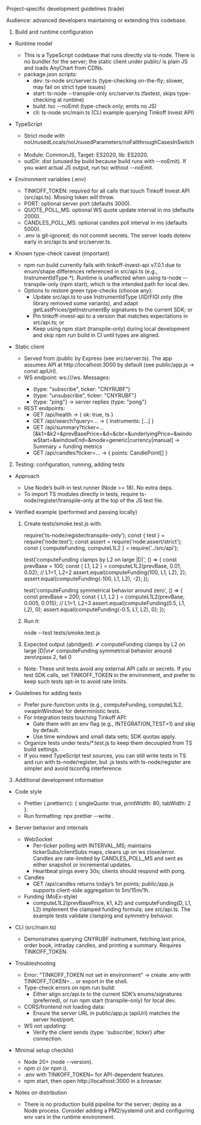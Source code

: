 Project-specific development guidelines (trade)

Audience: advanced developers maintaining or extending this codebase.

1) Build and runtime configuration
- Runtime model
  - This is a TypeScript codebase that runs directly via ts-node. There is no bundler for the server; the static client under public/ is plain JS and loads AnyChart from CDNs.
  - package.json scripts:
    - dev: ts-node src/server.ts (type-checking on-the-fly; slower, may fail on strict type issues)
    - start: ts-node --transpile-only src/server.ts (fastest, skips type-checking at runtime)
    - build: tsc --noEmit (type-check only; emits no JS)
    - cli: ts-node src/main.ts (CLI example querying Tinkoff Invest API)

- TypeScript
  - Strict mode with noUnusedLocals/noUnusedParameters/noFallthroughCasesInSwitch.
  - Module: CommonJS, Target: ES2020, lib: ES2020.
  - outDir: dist (unused by build because build runs with --noEmit). If you want actual JS output, run tsc without --noEmit.

- Environment variables (.env)
  - TINKOFF_TOKEN: required for all calls that touch Tinkoff Invest API (src/api.ts). Missing token will throw.
  - PORT: optional server port (defaults 3000).
  - QUOTE_POLL_MS: optional WS quote update interval in ms (defaults 2000).
  - CANDLES_POLL_MS: optional candles poll interval in ms (defaults 5000).
  - .env is git-ignored; do not commit secrets. The server loads dotenv early in src/api.ts and src/server.ts.

- Known type-check caveat (important)
  - npm run build currently fails with tinkoff-invest-api v7.0.1 due to enum/shape differences referenced in src/api.ts (e.g., InstrumentIdType.*). Runtime is unaffected when using ts-node --transpile-only (npm start), which is the intended path for local dev.
  - Options to restore green type-checks (choose any):
    - Update src/api.ts to use InstrumentIdType UID/FIGI only (the library removed some variants), and adapt getLastPrices/getInstrumentBy signatures to the current SDK; or
    - Pin tinkoff-invest-api to a version that matches expectations in src/api.ts; or
    - Keep using npm start (transpile-only) during local development and skip npm run build in CI until types are aligned.

- Static client
  - Served from /public by Express (see src/server.ts). The app assumes API at http://localhost:3000 by default (see public/app.js -> const apiUrl).
  - WS endpoint: ws://<host>/ws. Messages:
    - {type: "subscribe", ticker: "CNYRUBF"}
    - {type: "unsubscribe", ticker: "CNYRUBF"}
    - {type: "ping"} -> server replies {type: "pong"}
  - REST endpoints:
    - GET /api/health -> { ok: true, ts }
    - GET /api/search?query=... -> { instruments: [...] }
    - GET /api/summary?ticker=... [&k1=&k2=&prevBasePrice=&d=&cbr=&underlyingPrice=&windowStart=&windowEnd=&mode=generic|currency|manual] -> Summary + funding metrics
    - GET /api/candles?ticker=... -> { points: CandlePoint[] }

2) Testing: configuration, running, adding tests
- Approach
  - Use Node’s built-in test runner (Node >= 18). No extra deps.
  - To import TS modules directly in tests, require ts-node/register/transpile-only at the top of the JS test file.

- Verified example (performed and passing locally)
  1. Create tests/smoke.test.js with:

     require('ts-node/register/transpile-only');
     const { test } = require('node:test');
     const assert = require('node:assert/strict');
     const { computeFunding, computeL1L2 } = require('../src/api');

     test('computeFunding clamps by L2 on large |D|', () => {
       const prevBase = 100;
       const { L1, L2 } = computeL1L2(prevBase, 0.01, 0.02); // L1=1, L2=2
       assert.equal(computeFunding(100, L1, L2), 2);
       assert.equal(computeFunding(-100, L1, L2), -2);
     });

     test('computeFunding symmetrical behavior around zero', () => {
       const prevBase = 200;
       const { L1, L2 } = computeL1L2(prevBase, 0.005, 0.015); // L1=1, L2=3
       assert.equal(computeFunding(0.5, L1, L2), 0);
       assert.equal(computeFunding(-0.5, L1, L2), 0);
     });

  2. Run it:

     node --test tests/smoke.test.js

  3. Expected output (abridged):
     ✔ computeFunding clamps by L2 on large |D|\n✔ computeFunding symmetrical behavior around zero\npass 2, fail 0

  - Note: These unit tests avoid any external API calls or secrets. If you test SDK calls, set TINKOFF_TOKEN in the environment, and prefer to keep such tests opt-in to avoid rate limits.

- Guidelines for adding tests
  - Prefer pure-function units (e.g., computeFunding, computeL1L2, vwapInWindow) for deterministic tests.
  - For integration tests touching Tinkoff API:
    - Gate them with an env flag (e.g., INTEGRATION_TEST=1) and skip by default.
    - Use time windows and small data sets; SDK quotas apply.
  - Organize tests under tests/*.test.js to keep them decoupled from TS build settings.
  - If you need TypeScript test sources, you can still write tests in TS and run with ts-node/register, but .js tests with ts-node/register are simpler and avoid tsconfig interference.

3) Additional development information
- Code style
  - Prettier (.prettierrc): { singleQuote: true, printWidth: 80, tabWidth: 2 }.
  - Run formatting: npx prettier --write .

- Server behavior and internals
  - WebSocket
    - Per-ticker polling with INTERVAL_MS; maintains tickerSubs/clientSubs maps, cleans up on ws close/error. Candles are rate-limited by CANDLES_POLL_MS and sent as either snapshot or incremental updates.
    - Heartbeat pings every 30s; clients should respond with pong.
  - Candles
    - GET /api/candles returns today’s 1m points; public/app.js supports client-side aggregation to 5m/15m/1h.
  - Funding (MoEx-style)
    - computeL1L2(prevBasePrice, k1, k2) and computeFunding(D, L1, L2) implement the clamped funding formula; see src/api.ts. The example tests validate clamping and symmetry behavior.

- CLI (src/main.ts)
  - Demonstrates querying CNYRUBF instrument, fetching last price, order book, intraday candles, and printing a summary. Requires TINKOFF_TOKEN.

- Troubleshooting
  - Error: "TINKOFF_TOKEN not set in environment" -> create .env with TINKOFF_TOKEN=... or export in the shell.
  - Type-check errors on npm run build:
    - Either align src/api.ts to the current SDK’s enums/signatures (preferred), or run npm start (transpile-only) for local dev.
  - CORS/frontend not loading data:
    - Ensure the server URL in public/app.js (apiUrl) matches the server host/port.
  - WS not updating:
    - Verify the client sends {type: 'subscribe', ticker} after connection.

- Minimal setup checklist
  - Node 20+ (node --version).
  - npm ci (or npm i).
  - .env with TINKOFF_TOKEN=<your token> for API-dependent features.
  - npm start, then open http://localhost:3000 in a browser.

- Notes on distribution
  - There is no production build pipeline for the server; deploy as a Node process. Consider adding a PM2/systemd unit and configuring env vars in the runtime environment.
